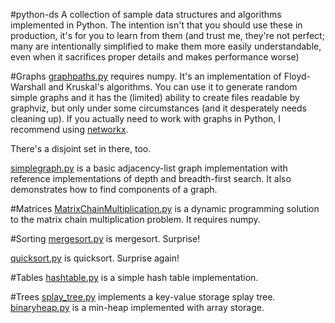 #python-ds
A collection of sample data structures and algorithms implemented in Python. The intention isn't that you should use these in production, it's for you to learn from them (and trust me, they're not perfect; many are intentionally simplified to make them more easily understandable, even when it sacrifices proper details and makes performance worse)


#Graphs
[graphpaths.py](Graphs/graphs.py) requires numpy. It's an implementation of Floyd-Warshall and Kruskal's algorithms. You can use it to generate random simple graphs and it has the (limited) ability to create files readable by graphviz, but only under some circumstances (and it desperately needs cleaning up). If you actually need to work with graphs in Python, I recommend using [networkx](https://networkx.github.io/).

There's a disjoint set in there, too.

[simplegraph.py](Graphs/simplegraph.py) is a basic adjacency-list graph implementation with reference implementations of depth and breadth-first search. It also demonstrates how to find components of a graph.

#Matrices
[MatrixChainMultiplication.py](Matrices/MatrixChainMultiplication.py) is a dynamic programming solution to the matrix chain multiplication problem. It requires numpy.

#Sorting
[mergesort.py](Sorting/mergesort.py) is mergesort. Surprise!

[quicksort.py](Sorting/quicksort.py) is quicksort. Surprise again!

#Tables
[hashtable.py](Tables/hashtable.py) is a simple hash table implementation.

#Trees
[splay_tree.py](Trees/splay_tree.py) implements a key-value storage splay tree.
[binaryheap.py](Trees/binaryheap.py) is a min-heap implemented with array storage.